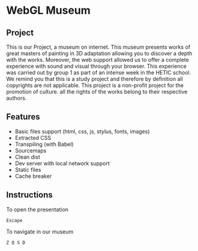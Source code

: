 # WebGL Museum

## Project

This is our Project, a museum on internet.
This museum presents works of great masters of painting in 3D adaptation allowing you to discover a depth with the works. Moreover, the web support allowed us to offer a complete experience with sound and visual through your browser. 
This experience was carried out by group 1 as part of an intense week in the HETIC school. 
We remind you that this is a study project and therefore by definition all copyrights are not applicable. 
This project is a non-profit project for the promotion of culture.
all the rights of the works belong to their respective authors.


## Features

- Basic files support (html, css, js, stylus, fonts, images)
- Extracted CSS
- Transpiling (with Babel)
- Sourcemaps
- Clean dist
- Dev server with local network support
- Static files
- Cache breaker

## Instructions

To open the presentation

```
Escape
```

To navigate in our museum

```
Z Q S D
```


